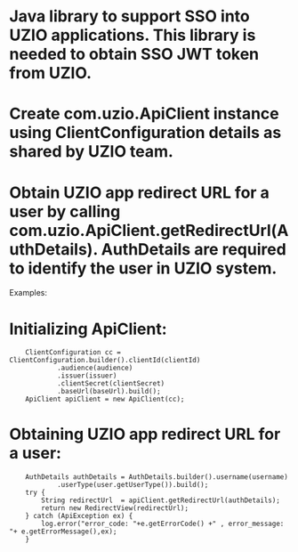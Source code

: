 # Java library to support SSO into UZIO applications. This library is needed to obtain SSO JWT token from UZIO.

# Create com.uzio.ApiClient instance using ClientConfiguration details as shared by UZIO team.
# Obtain UZIO app redirect URL for a user by calling com.uzio.ApiClient.getRedirectUrl(AuthDetails). AuthDetails are required to identify the user in UZIO system.

Examples: 

# Initializing ApiClient:
		ClientConfiguration cc = ClientConfiguration.builder().clientId(clientId)
				.audience(audience)
				.issuer(issuer)
				.clientSecret(clientSecret)
				.baseUrl(baseUrl).build();
		ApiClient apiClient = new ApiClient(cc);
		
# Obtaining UZIO app redirect URL for a user:		
		AuthDetails authDetails = AuthDetails.builder().username(username)
    			.userType(user.getUserType()).build();
		try {
			String redirectUrl  = apiClient.getRedirectUrl(authDetails);
			return new RedirectView(redirectUrl);
		} catch (ApiException ex) {
			log.error("error_code: "+e.getErrorCode() +" , error_message: "+ e.getErrorMessage(),ex);
		}


